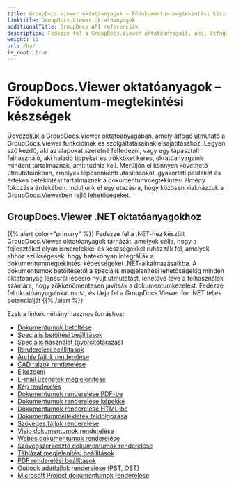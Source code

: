 ```yaml
---
title: GroupDocs.Viewer oktatóanyagok – Fődokumentum-megtekintési készségek
linktitle: GroupDocs.Viewer oktatóanyagok
additionalTitle: GroupDocs API referenciák
description: Fedezze fel a GroupDocs.Viewer oktatóanyagait, ahol átfogó útmutatást talál a dokumentummegtekintési képességek maximalizálásához. Használja ki teljes potenciálját még ma!
weight: 11
url: /hu/
is_root: true
---
```


# GroupDocs.Viewer oktatóanyagok – Fődokumentum-megtekintési készségek


Üdvözöljük a GroupDocs.Viewer oktatóanyagában, amely átfogó útmutató a GroupDocs.Viewer funkcióinak és szolgáltatásainak elsajátításához. Legyen szó kezdő, aki az alapokat szeretné felfedezni, vagy egy tapasztalt felhasználó, aki haladó tippeket és trükköket keres, oktatóanyagaink mindent tartalmaznak, amit tudnia kell. Merüljön el könnyen követhető útmutatóinkban, amelyek lépésenkénti utasításokat, gyakorlati példákat és értékes betekintést tartalmaznak a dokumentummegtekintési élmény fokozása érdekében. Induljunk el egy utazásra, hogy közösen kiaknázzuk a GroupDocs.Viewerben rejlő lehetőségeket.

## GroupDocs.Viewer .NET oktatóanyagokhoz
{{% alert color="primary" %}}
Fedezze fel a .NET-hez készült GroupDocs.Viewer oktatóanyagok tárházát, amelyek célja, hogy a fejlesztőket olyan ismeretekkel és készségekkel ruházzák fel, amelyek ahhoz szükségesek, hogy hatékonyan integrálják a dokumentummegtekintési képességeket .NET-alkalmazásaikba. A dokumentumok betöltésétől a speciális megjelenítési lehetőségekig minden oktatóanyag lépésről lépésre nyújt útmutatást, lehetővé téve a felhasználók számára, hogy zökkenőmentesen javítsák a dokumentumkezelést. Fedezze fel oktatóanyagainkat most, és tárja fel a GroupDocs.Viewer for .NET teljes potenciálját
{{% /alert %}}

Ezek a linkek néhány hasznos forráshoz:
 
- [Dokumentumok betöltése](./net/loading-documents/)
- [Speciális betöltési beállítások](./net/advanced-loading/)
- [Speciális használat (gyorsítótárazás)](./net/advanced-usage-caching/)
- [Renderelési beállítások](./net/rendering-options/)
- [Archív fájlok renderelése](./net/rendering-archive-files/)
- [CAD rajzok renderelése](./net/rendering-cad-drawings/)
- [Elkezdeni](./net/getting-started/)
- [E-mail üzenetek megjelenítése](./net/rendering-email-messages/)
- [Kép renderelés](./net/image-rendering/)
- [Dokumentumok renderelése PDF-be](./net/rendering-documents-pdf/)
- [Dokumentumok renderelése képekké](./net/rendering-documents-images/)
- [Dokumentumok renderelése HTML-be](./net/rendering-documents-html/)
- [Dokumentummellékletek feldolgozása](./net/processing-document-attachments/)
- [Szöveges fájlok renderelése](./net/rendering-text-files/)
- [Visio dokumentumok renderelése](./net/rendering-visio-documents/)
- [Webes dokumentumok renderelése](./net/rendering-web-documents/)
- [Szövegszerkesztő dokumentumok renderelése](./net/rendering-word-processing-documents/)
- [Táblázat megjelenítési beállítások](./net/spreadsheet-rendering-options/)
- [PDF renderelési beállítások](./net/pdf-rendering-options/)
- [Outlook adatfájlok renderelése (PST, OST)](./net/rendering-outlook-data-files/)
- [Microsoft Project dokumentumok renderelése](./net/rendering-ms-project-documents/)
